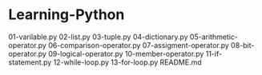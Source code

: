 # Learning-Python

01-varilable.py
02-list.py
03-tuple.py
04-dictionary.py
05-arithmetic-operator.py
06-comparison-operator.py
07-assigment-operator.py
08-bit-operator.py
09-logical-operator.py
10-member-operator.py
11-if-statement.py
12-while-loop.py
13-for-loop.py
README.md
